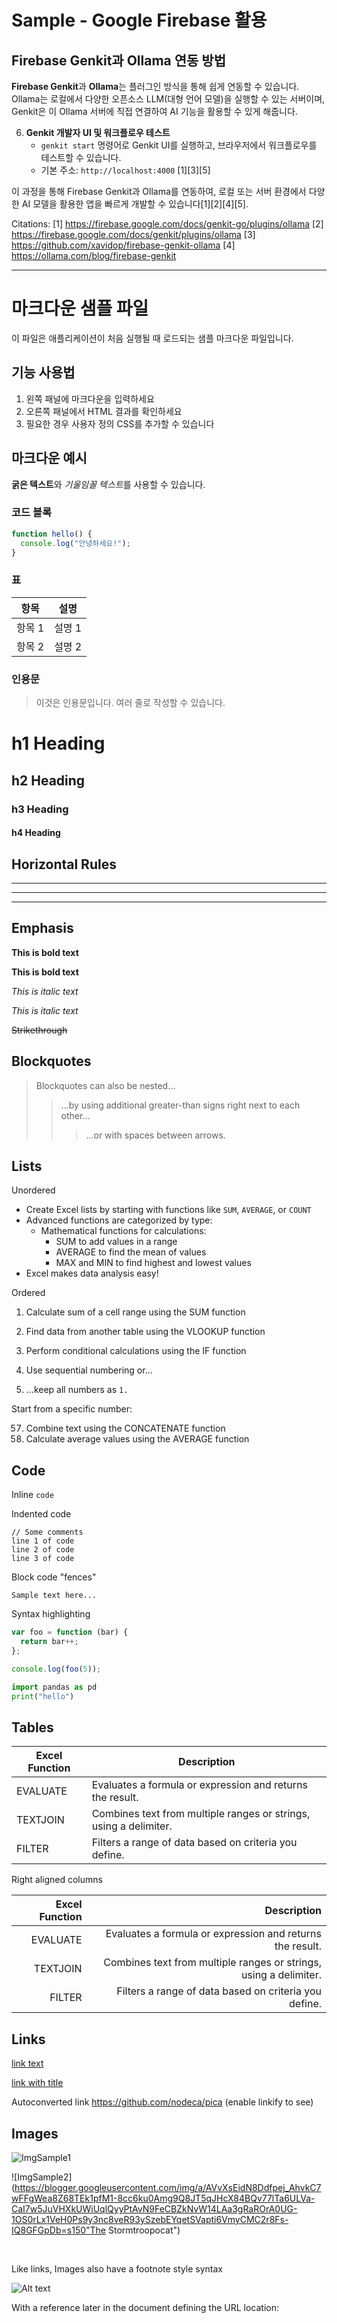 
# Sample - Google Firebase 활용

## Firebase Genkit과 Ollama 연동 방법

**Firebase Genkit**과 **Ollama**는 플러그인 방식을 통해 쉽게 연동할 수 있습니다. Ollama는 로컬에서 다양한 오픈소스 LLM(대형 언어 모델)을 실행할 수 있는 서버이며, Genkit은 이 Ollama 서버에 직접 연결하여 AI 기능을 활용할 수 있게 해줍니다.


6. **Genkit 개발자 UI 및 워크플로우 테스트**
   - `genkit start` 명령어로 Genkit UI를 실행하고, 브라우저에서 워크플로우를 테스트할 수 있습니다.
   - 기본 주소: `http://localhost:4000`
     [1][3][5]

이 과정을 통해 Firebase Genkit과 Ollama를 연동하여, 로컬 또는 서버 환경에서 다양한 AI 모델을 활용한 앱을 빠르게 개발할 수 있습니다[1][2][4][5].

<!-- MORE -->
Citations:
[1] https://firebase.google.com/docs/genkit-go/plugins/ollama
[2] https://firebase.google.com/docs/genkit/plugins/ollama
[3] https://github.com/xavidop/firebase-genkit-ollama
[4] https://ollama.com/blog/firebase-genkit
<!-- MORE -->


---

# 마크다운 샘플 파일

이 파일은 애플리케이션이 처음 실행될 때 로드되는 샘플 마크다운 파일입니다.

## 기능 사용법

1. 왼쪽 패널에 마크다운을 입력하세요
2. 오른쪽 패널에서 HTML 결과를 확인하세요
3. 필요한 경우 사용자 정의 CSS를 추가할 수 있습니다

## 마크다운 예시

**굵은 텍스트**와 *기울임꼴 텍스트*를 사용할 수 있습니다.

### 코드 블록

```javascript
function hello() {
  console.log("안녕하세요!");
}
```

### 표

| 항목 | 설명 |
|------|------|
| 항목 1 | 설명 1 |
| 항목 2 | 설명 2 |

### 인용문

> 이것은 인용문입니다.
> 여러 줄로 작성할 수 있습니다.


# h1 Heading
## h2 Heading
### h3 Heading
#### h4 Heading


## Horizontal Rules
___

---

***

## Emphasis

**This is bold text**

__This is bold text__

*This is italic text*

_This is italic text_

~~Strikethrough~~


## Blockquotes

> Blockquotes can also be nested...
>> ...by using additional greater-than signs right next to each other...
> > > ...or with spaces between arrows.


## Lists
Unordered
+ Create Excel lists by starting with functions like `SUM`, `AVERAGE`, or `COUNT`
+ Advanced functions are categorized by type:
  - Mathematical functions for calculations:
    * SUM to add values in a range
    + AVERAGE to find the mean of values
    - MAX and MIN to find highest and lowest values
+ Excel makes data analysis easy!

Ordered

1. Calculate sum of a cell range using the SUM function
2. Find data from another table using the VLOOKUP function
3. Perform conditional calculations using the IF function


1. Use sequential numbering or...
1. ...keep all numbers as `1.`

Start from a specific number:

57. Combine text using the CONCATENATE function
1. Calculate average values using the AVERAGE function


## Code

Inline `code`

Indented code

    // Some comments
    line 1 of code
    line 2 of code
    line 3 of code


Block code "fences"
```
Sample text here...
```

Syntax highlighting
``` js
var foo = function (bar) {
  return bar++;
};

console.log(foo(5));
```

``` py
import pandas as pd
print("hello")

```


## Tables

| Excel Function | Description |
| -------------- | ----------- |
| EVALUATE       | Evaluates a formula or expression and returns the result. |
| TEXTJOIN       | Combines text from multiple ranges or strings, using a delimiter. |
| FILTER         | Filters a range of data based on criteria you define. |

Right aligned columns

| Excel Function | Description |
| --------------:| -----------:|
| EVALUATE       | Evaluates a formula or expression and returns the result. |
| TEXTJOIN       | Combines text from multiple ranges or strings, using a delimiter. |
| FILTER         | Filters a range of data based on criteria you define. |


## Links

[link text](https://tobony.blogspot.com/)

[link with title](http://nodeca.github.io/pica/demo/ "title text!")

Autoconverted link https://github.com/nodeca/pica (enable linkify to see)


## Images

![ImgSample1](https://blogger.googleusercontent.com/img/b/R29vZ2xl/AVvXsEgwkSBxOD8Adwmzod0SisrbXrX2WgEFmCO40me1qnRi4IX9M3ZpXw4pMoNPGL-ttnTmrE3Flu1x9HBrZDaPmHQaoyn_YgokCo9M2H9z4Rffqrqd6bDpiJL173vUV068-5KtacUzPQlaL3_oSHl7hEqkuHeGzS0l-3-UsimL_3hKgYb53-dGR20MydjLWf6W/s219/defaultCodeRedhtml.png)

![ImgSample2](https://blogger.googleusercontent.com/img/a/AVvXsEidN8Ddfpej_AhvkC7wFFgWea8Z68TEk1pfM1-8cc6ku0Amg9Q8JT5qJHcX84BQv77lTa6ULVa-CaI7w5JuVHXkUWiUqlQyyPtAvN9FeCBZkNvW14LAa3gRaROrA0UG-1OS0rLx1VeH0Ps9y3nc8veR93ySzebEYqetSVapti6VmyCMC2r8Fs-IQ8GFGpDb=s150"The Stormtroopocat")

<br/>

Like links, Images also have a footnote style syntax

![Alt text][id]

With a reference later in the document defining the URL location:

[id]: https://blogger.googleusercontent.com/img/b/R29vZ2xl/AVvXsEiXcw9EVsBjnpp4MM8DdH1SJ9gekpLQCulQxeL1-ABVFOjC3xDlXHjYMz4fLOZR31NHf4iCMZVejW2FDeNjVDjgzFv1DqKVoU5Iy063SxpkdnoSO8WHmWa6Iuvk7PLgMKf9-EWx6ZCj4Slf7bH14wlohjcXst2csRZudS9Y60n-uwPn68I2GOoqDdZRO5A9/w362-h330-p-k-no-nu/defaultCodeBlack.png=w72-h72-p-k-no-nu  "ImgSample2"


<br/><br/><br/>

